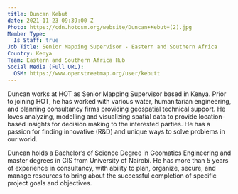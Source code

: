 ```yaml
---
title: Duncan Kebut
date: 2021-11-23 09:39:00 Z
Photo: https://cdn.hotosm.org/website/Duncan+Kebut+(2).jpg
Member Type:
  Is Staff: true
Job Title: Senior Mapping Supervisor - Eastern and Southern Africa
Country: Kenya
Team: Eastern and Southern Africa Hub
Social Media (Full URL):
  OSM: https://www.openstreetmap.org/user/kebutt
---
```


Duncan works at HOT as Senior Mapping Supervisor based in Kenya. 
Prior to joining HOT, he has worked with various water, humanitarian engineering, and planning consultancy firms providing geospatial technical support. He loves analyzing, modelling and visualizing spatial data to provide location-based insights for decision making to the interested parties. He has a passion for finding innovative (R&D) and unique ways to solve problems in our world.

Duncan holds a Bachelor’s of Science Degree in Geomatics Engineering and master degrees in GIS from University of Nairobi. He has more than 5 years of experience in consultancy, with ability to plan, organize, secure, and manage resources to bring about the successful completion of specific project goals and objectives.
